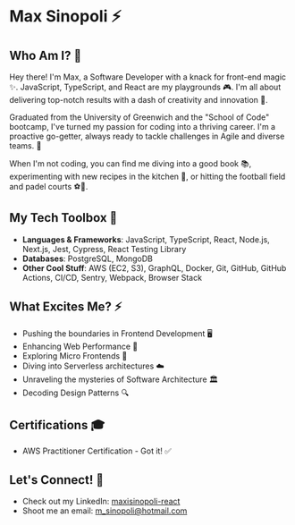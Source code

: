 # Max Sinopoli ⚡️

## Who Am I? 🌟
Hey there! I'm Max, a Software Developer with a knack for front-end magic ✨. JavaScript, TypeScript, and React are my playgrounds 🎮. I'm all about delivering top-notch results with a dash of creativity and innovation 🚀.

Graduated from the University of Greenwich and the "School of Code" bootcamp, I've turned my passion for coding into a thriving career. I'm a proactive go-getter, always ready to tackle challenges in Agile and diverse teams. 🤝

When I'm not coding, you can find me diving into a good book 📚, experimenting with new recipes in the kitchen 🍳, or hitting the football field and padel courts ⚽🎾.

## My Tech Toolbox 🔧
- **Languages & Frameworks**: JavaScript, TypeScript, React, Node.js, Next.js, Jest, Cypress, React Testing Library
- **Databases**: PostgreSQL, MongoDB
- **Other Cool Stuff**: AWS (EC2, S3), GraphQL, Docker, Git, GitHub, GitHub Actions, CI/CD, Sentry, Webpack, Browser Stack

## What Excites Me? ⚡️
- Pushing the boundaries in Frontend Development 🖥️
- Enhancing Web Performance 💨
- Exploring Micro Frontends 🧐
- Diving into Serverless architectures ☁️
- Unraveling the mysteries of Software Architecture 🏛️
- Decoding Design Patterns 🔍

## Certifications 🎓
- AWS Practitioner Certification - Got it! ✅

## Let's Connect! 🤙
- Check out my LinkedIn: [maxisinopoli-react](https://www.linkedin.com/in/maxsinopoli/)
- Shoot me an email: [m_sinopoli@hotmail.com](mailto:m_sinopoli@hotmail.com)
